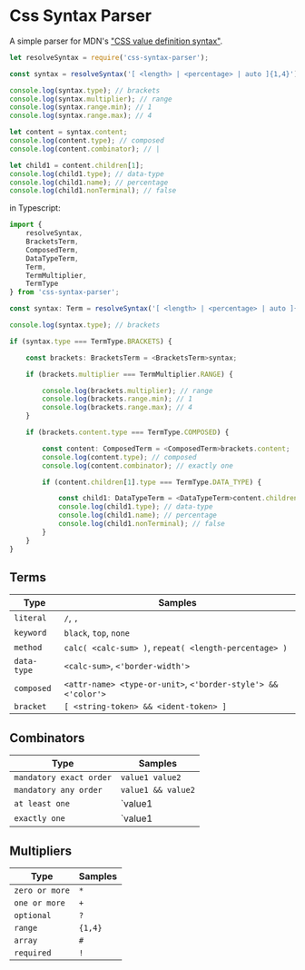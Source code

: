 # Css Syntax Parser

A simple parser for MDN's ["CSS value definition syntax"](https://developer.mozilla.org/en-US/docs/Web/CSS/Value_definition_syntax).

```js
let resolveSyntax = require('css-syntax-parser');

const syntax = resolveSyntax('[ <length> | <percentage> | auto ]{1,4}');

console.log(syntax.type); // brackets
console.log(syntax.multiplier); // range
console.log(syntax.range.min); // 1 
console.log(syntax.range.max); // 4

let content = syntax.content;
console.log(content.type); // composed 
console.log(content.combinator); // |

let child1 = content.children[1]; 
console.log(child1.type); // data-type
console.log(child1.name); // percentage
console.log(child1.nonTerminal); // false
```

in Typescript: 

```typescript
import {
    resolveSyntax,
    BracketsTerm,
    ComposedTerm,
    DataTypeTerm,
    Term,
    TermMultiplier,
    TermType
} from 'css-syntax-parser';

const syntax: Term = resolveSyntax('[ <length> | <percentage> | auto ]{1,4}');

console.log(syntax.type); // brackets

if (syntax.type === TermType.BRACKETS) {

    const brackets: BracketsTerm = <BracketsTerm>syntax;

    if (brackets.multiplier === TermMultiplier.RANGE) {

        console.log(brackets.multiplier); // range
        console.log(brackets.range.min); // 1
        console.log(brackets.range.max); // 4
    }

    if (brackets.content.type === TermType.COMPOSED) {

        const content: ComposedTerm = <ComposedTerm>brackets.content;
        console.log(content.type); // composed
        console.log(content.combinator); // exactly one

        if (content.children[1].type === TermType.DATA_TYPE) {

            const child1: DataTypeTerm = <DataTypeTerm>content.children[1];
            console.log(child1.type); // data-type
            console.log(child1.name); // percentage
            console.log(child1.nonTerminal); // false
        }
    }
}
```

## Terms

| Type | Samples |
| --- | --- |
| `literal` | `/`, `,` |
| `keyword` | `black`, `top`, `none` |
| `method` | `calc( <calc-sum> )`, `repeat( <length-percentage> )` |
| `data-type` | `<calc-sum>`, `<'border-width'>` |
| `composed` | `<attr-name> <type-or-unit>`, `<'border-style'> && <'color'>` |
| `bracket` | `[ <string-token> && <ident-token> ]` |

## Combinators

| Type | Samples |  
| --- | --- |  
| `mandatory exact order` | `value1 value2` |  
| `mandatory any order` | `value1 && value2` |  
| `at least one` | `value1 || value2` |  
| `exactly one` | `value1 | value2` |

## Multipliers

| Type | Samples |  
| --- | --- |  
| `zero or more` | `*` |  
| `one or more` | `+` |  
| `optional` | `?` |  
| `range` | `{1,4}` |
| `array` | `#` |
| `required` | `!` |
